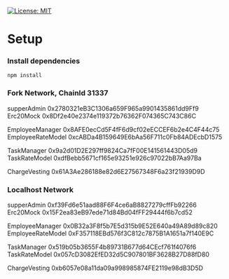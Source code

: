[![License: MIT](https://img.shields.io/badge/License-MIT-yellow.svg)](https://opensource.org/licenses/MIT)

# Setup

### Install dependencies

`npm install`

### Fork Network, ChainId 31337

supperAdmin 0x2780321eB3C1306a659F965a9901435861dd9Ff9
Erc20Mock 0x8Df2e40e2374e119372b76362F074365C743C86C

EmployeeManager 0x8AFE0ecCd5F4fF6d9cf02eECCEF6b2e4C4F44c75
EmployeeRateModel 0xcABDa4B159649E6bAa56F711c0Fb84ADEcbD1575

TaskManager 0x9a2d01D2E297ff9824Ca7fF00E141561443D05d9
TaskRateModel 0xdfBebb5671cf165e93251e926c97022bB7Aa97Ba

ChargeVesting 0x61A3Ae286188e82d6E27567348F6a23f21939D9D

### Localhost Network

supperAdmin 0xf39Fd6e51aad88F6F4ce6aB8827279cffFb92266
Erc20Mock 0x15F2ea83eB97ede71d84Bd04fFF29444f6b7cd52

EmployeeManager 0x0B32a3F8f5b7E5d315b9E52E640a49A89d89c820
EmployeeRateModel 0xF357118EBd576f3C812c7875B1A1651a7f140E9C

TaskManager 0x519b05b3655F4b89731B677d64CEcf761f4076f6
TaskRateModel 0x057cD3082EfED32d5C907801BF3628B27D88fD80

ChargeVesting 0xb6057e08a11da09a998985874FE2119e98dB3D5D

